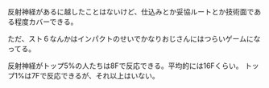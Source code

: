 反射神経があるに越したことはないけど、仕込みとか妥協ルートとか技術面である程度カバーできる。

ただ、スト６なんかはインパクトのせいでかなりおじさんにはつらいゲームになってる。

反射神経がトップ5%の人たちは8Fで反応できる。平均的には16Fくらい。
トップ1%は7Fで反応できるが、それ以上はいない。
